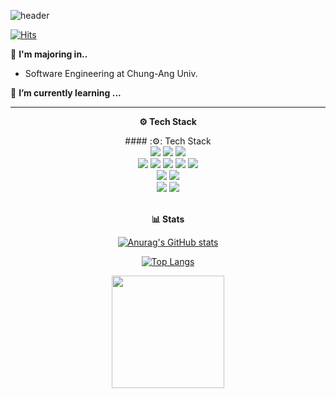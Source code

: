 ![header](https://capsule-render.vercel.app/api?type=waving&color=2679DCFF&section=header&text=Yujin's%20Github&animation=twinkling&height=190&fontSize=35&&fontColor=F7FAFFFF&&&fontAlignY=35&)

[![Hits](https://hits.seeyoufarm.com/api/count/incr/badge.svg?url=https%3A%2F%2Fgithub.com%2Fcausyj&count_bg=%237FAFEF&title_bg=%23555555&icon=waze.svg&icon_color=%23E7E7E7&title=visitor&edge_flat=false)](https://hits.seeyoufarm.com)  



🏫 **I'm majoring in..** 
+ Software Engineering at Chung-Ang Univ.

🌱 **I’m currently learning ...**

---
<div align="center">
<p><b>⚙️ Tech Stack</b></p>
#### :⚙️: Tech Stack
<div>
    <img src="https://img.shields.io/badge/HTML5-E34F26?style=flat-square&logo=HTML5&logoColor=white"/> 
    <img src="https://img.shields.io/badge/CSS3-1572B6?style=flat-square&logo=CSS3&logoColor=white"/> 
    <img src="https://img.shields.io/badge/Tailwind CSS-06B6D4?style=flat-square&logo=Tailwind CSS&logoColor=white"/> 

</br>

<img src="https://img.shields.io/badge/JavaScript-F7DF1E?style=flat-square&logo=JavaScript&logoColor=white"/> 
<img src="https://img.shields.io/badge/TypeScript-3178C6?style=flat-square&logo=TypeScript&logoColor=white"/> 
<img src="https://img.shields.io/badge/React-61DAFB?style=flat-square&logo=React&logoColor=white"/> 
<img src="https://img.shields.io/badge/Next.js-000000?style=flat-square&logo=Next.js&logoColor=white"/> 
<img src="https://img.shields.io/badge/Jest-C21325?style=flat-square&logo=Jest&logoColor=white"/> 
     
</br>

<img src="https://img.shields.io/badge/Flutter-02569B?style=flat-square&logo=Flutter&logoColor=white"/> 
<img src="https://img.shields.io/badge/Firebase-DD2C00?style=flat-square&logo=Firebase&logoColor=white"/> 
     
</br>

<img src="https://img.shields.io/badge/Docker-2496ED?style=flat-square&logo=Docker&logoColor=white"/> 
<img src="https://img.shields.io/badge/Kubernetes-326CE5?style=flat-square&logo=Kubernetes&logoColor=white"/> 

</br>
</div>
</br>
<p><b>📊 Stats</b></p>

[![Anurag's GitHub stats](https://github-readme-stats-git-masterrstaa-rickstaa.vercel.app/api?username=causyj&&show_icons=true)](https://github.com/anuraghazra/github-readme-stats)

[![Top Langs](https://github-readme-stats.vercel.app/api/top-langs/?username=causyj&layout=compact)]([https://github.com/causyj/causyj)

<a href="https://github.com/causyj"><img align="center" style="height:180px" src="https://github-readme-stats.vercel.app/api/top-langs/?username=causyj&layout=compact&theme=nord&hide_border=true" /></a> 
</div>
